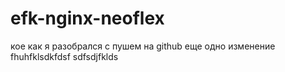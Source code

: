 # efk-nginx-neoflex
кое как я разобрался с пушем на github
еще одно изменение
fhuhfklsdkfdsf
sdfsdjfklds